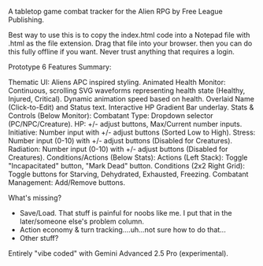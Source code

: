 A tabletop game combat tracker for the Alien RPG by Free League Publishing.

Best way to use this is to copy the index.html code into a Notepad file with .html as the file extension.
Drag that file into your browser. then you can do this fully offline if you want. Never trust anything that requires a login.

Prototype 6 Features Summary:

Thematic UI: Aliens APC inspired styling.
Animated Health Monitor:
Continuous, scrolling SVG waveforms representing health state (Healthy, Injured, Critical).
Dynamic animation speed based on health.
Overlaid Name (Click-to-Edit) and Status text.
Interactive HP Gradient Bar underlay.
Stats & Controls (Below Monitor):
Combatant Type: Dropdown selector (PC/NPC/Creature).
HP: +/- adjust buttons, Max/Current number inputs.
Initiative: Number input with +/- adjust buttons (Sorted Low to High).
Stress: Number input (0-10) with +/- adjust buttons (Disabled for Creatures).
Radiation: Number input (0-10) with +/- adjust buttons (Disabled for Creatures).
Conditions/Actions (Below Stats):
Actions (Left Stack): Toggle "Incapacitated" button, "Mark Dead" button.
Conditions (2x2 Right Grid): Toggle buttons for Starving, Dehydrated, Exhausted, Freezing.
Combatant Management: Add/Remove buttons.

What's missing? 
* Save/Load. That stuff is painful for noobs like me. I put that in the later/someone else's problem column.
* Action economy & turn tracking....uh...not sure how to do that...
* Other stuff?

Entirely "vibe coded" with Gemini Advanced 2.5 Pro (experimental).
